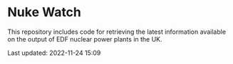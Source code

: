 # Nuke Watch

This repository includes code for retrieving the latest information available on the output of EDF nuclear power plants in the UK.

Last updated: 2022-11-24 15:09